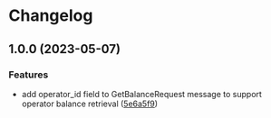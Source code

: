 # Changelog

## 1.0.0 (2023-05-07)


### Features

* add operator_id field to GetBalanceRequest message to support operator balance retrieval ([5e6a5f9](https://github.com/shumkovdenis/protobuf-schema/commit/5e6a5f9753e066c6f103c8d88b5874cc7b59d630))
